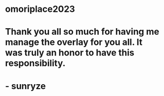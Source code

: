 # omoriplace2023

# Thank you all so much for having me manage the overlay for you all. It was truly an honor to have this responsibility.

# - sunryze
